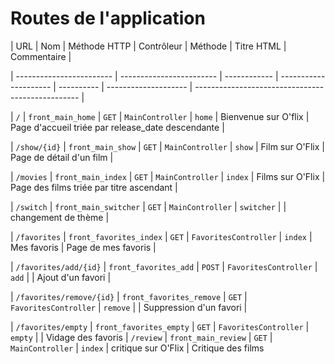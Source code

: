 
# Routes de l'application

| URL                      | Nom                      | Méthode HTTP | Contrôleur            | Méthode    | Titre HTML           | Commentaire                                       |

| ------------------------ | ------------------------ | ------------ | --------------------- | ---------- | -------------------- | ------------------------------------------------- |

| `/`                      | `front_main_home`        | `GET`        | `MainController`      | `home`     | Bienvenue sur O'flix | Page d'accueil triée par release_date descendante |

| `/show/{id}`             | `front_main_show`        | `GET`        | `MainController`      | `show`     | Film sur O'Flix      | Page de détail d'un film                          |

| `/movies`                | `front_main_index`       | `GET`        | `MainController`      | `index`    | Films sur O'Flix     | Page des films triée par titre ascendant          |

| `/switch`                | `front_main_switcher`    | `GET`        | `MainController`      | `switcher` |                      | changement de thème                               |

| `/favorites`             | `front_favorites_index`  | `GET`        | `FavoritesController` | `index`    | Mes favoris          | Page de mes favoris                               |

| `/favorites/add/{id}`    | `front_favorites_add`    | `POST`       | `FavoritesController` | `add`      |                      | Ajout d'un favori                                 |

| `/favorites/remove/{id}` | `front_favorites_remove` | `GET`        | `FavoritesController` | `remove`   |                      | Suppression d'un favori                           |

| `/favorites/empty`       | `front_favorites_empty`  | `GET`        | `FavoritesController` | `empty`    |                      | Vidage des favoris                                |
 `/review`                 | `front_main_review`      | `GET`        | `MainController`      | `index`    | critique sur O'Flix  | Critique des films